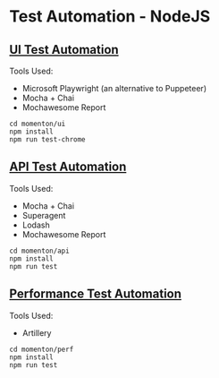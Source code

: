 # Test Automation - NodeJS

## [UI Test Automation](ui/README.md)

Tools Used:

-   Microsoft Playwright (an alternative to Puppeteer)
-   Mocha + Chai
-   Mochawesome Report

```
cd momenton/ui
npm install
npm run test-chrome
```

## [API Test Automation](api/README.md)

Tools Used:

-   Mocha + Chai
-   Superagent
-   Lodash
-   Mochawesome Report

```
cd momenton/api
npm install
npm run test
```

## [Performance Test Automation](perf/README.md)

Tools Used:

-   Artillery

```
cd momenton/perf
npm install
npm run test
```
